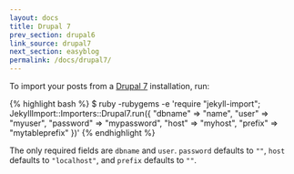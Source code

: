 ```yaml
---
layout: docs
title: Drupal 7
prev_section: drupal6
link_source: drupal7
next_section: easyblog
permalink: /docs/drupal7/
---
```


To import your posts from a [Drupal 7](http://drupal.org) installation, run:

{% highlight bash %}
$ ruby -rubygems -e 'require "jekyll-import";
    JekyllImport::Importers::Drupal7.run({
      "dbname"   => "name",
      "user"     => "myuser",
      "password" => "mypassword",
      "host"     => "myhost",
      "prefix"   => "mytableprefix"
    })'
{% endhighlight %}

The only required fields are `dbname` and `user`. `password` defaults to `""`,
`host` defaults to `"localhost"`, and `prefix` defaults to `""`.
